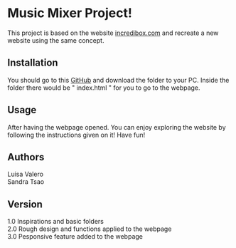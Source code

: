 # Music Mixer Project!

This project is based on the website [incredibox.com](https://www.incredibox.com/) and recreate a new website using the same concept.

## Installation

You should go to this [GitHub](https://github.com/luisavm/Valero_L_Tsao_S_Music_Mixer) and download the folder to your PC. Inside the folder there would be " index.html " for you to go to the webpage.

## Usage

After having the webpage opened. You can enjoy exploring the website by following the instructions given on it! Have fun!

## Authors

Luisa Valero\
Sandra Tsao

## Version

1.0 Inspirations and basic folders\
2.0 Rough design and functions applied to the webpage\
3.0 Pesponsive feature added to the webpage